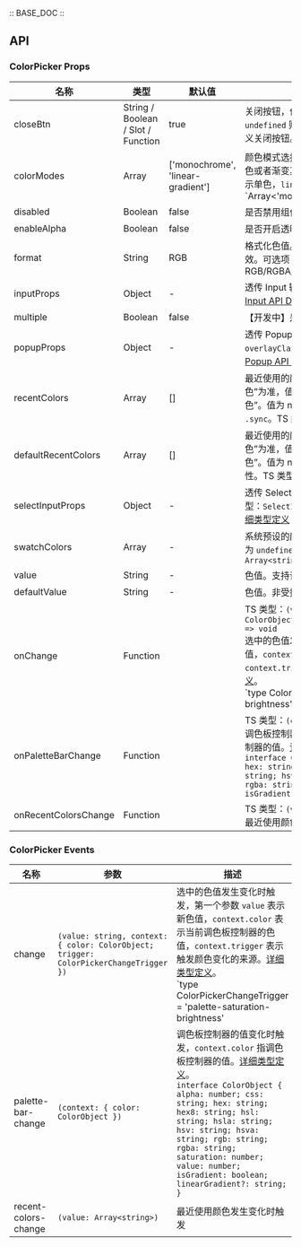 :: BASE_DOC ::

## API
### ColorPicker Props

名称 | 类型 | 默认值 | 说明 | 必传
-- | -- | -- | -- | --
closeBtn | String / Boolean / Slot / Function | true | 关闭按钮，值为 `true` 显示默认关闭按钮；值为 `false` 或 `undefined` 则不显示关闭按钮；值类型为函数，则表示自定义关闭按钮。TS 类型：`string | boolean | TNode`。[通用类型定义](https://github.com/Tencent/tdesign-vue/blob/develop/src/common.ts) | N
colorModes | Array | ['monochrome', 'linear-gradient'] | 颜色模式选择。同时支持单色和渐变两种模式，可仅使用单色或者渐变其中一种模式，也可以同时使用。`monochrome` 表示单色，`linear-gradient` 表示渐变色。TS 类型：`Array<'monochrome' | 'linear-gradient'>` | N
disabled | Boolean | false | 是否禁用组件 | N
enableAlpha | Boolean | false | 是否开启透明通道 | N
format | String | RGB | 格式化色值。`enableAlpha` 为真时，`RGBA/HSLA/HSVA` 等值有效。可选项：RGB/RGBA/HSL/HSLA/HSB/HSV/HSVA/HEX/CMYK/CSS | N
inputProps | Object | - | 透传 Input 输入框组件全部属性。TS 类型：`InputProps`，[Input API Documents](./input?tab=api)。[详细类型定义](https://github.com/Tencent/tdesign-vue/tree/develop/src/color-picker/type.ts) | N
multiple | Boolean | false | 【开发中】是否允许选中多个颜色 | N
popupProps | Object | - | 透传 Popup 组件全部属性，如 `placement` `overlayStyle` `overlayClassName` `trigger`等。TS 类型：`PopupProps`，[Popup API Documents](./popup?tab=api)。[详细类型定义](https://github.com/Tencent/tdesign-vue/tree/develop/src/color-picker/type.ts) | N
recentColors | Array | [] | 最近使用的颜色。值为 [] 表示以组件内部的“最近使用颜色”为准，值长度大于 0 则以该值为准显示“最近使用颜色”。值为 null 则完全不显示“最近使用颜色”。支持语法糖 `.sync`。TS 类型：`boolean | Array<string>` | N
defaultRecentColors | Array | [] | 最近使用的颜色。值为 [] 表示以组件内部的“最近使用颜色”为准，值长度大于 0 则以该值为准显示“最近使用颜色”。值为 null 则完全不显示“最近使用颜色”。非受控属性。TS 类型：`boolean | Array<string>` | N
selectInputProps | Object | - | 透传 SelectInputProps 筛选器输入框组件全部属性。TS 类型：`SelectInputProps`，[SelectInput API Documents](./select-input?tab=api)。[详细类型定义](https://github.com/Tencent/tdesign-vue/tree/develop/src/color-picker/type.ts) | N
swatchColors | Array | - | 系统预设的颜色样例，值为 `null` 或 `[]` 则不显示系统色，值为 `undefined` 会显示组件内置的系统默认色。TS 类型：`Array<string>` | N
value | String | - | 色值。支持语法糖 `v-model` | N
defaultValue | String | - | 色值。非受控属性 | N
onChange | Function |  | TS 类型：`(value: string, context: { color: ColorObject; trigger: ColorPickerChangeTrigger }) => void`<br/>选中的色值发生变化时触发，第一个参数 `value` 表示新色值，`context.color` 表示当前调色板控制器的色值，`context.trigger` 表示触发颜色变化的来源。[详细类型定义](https://github.com/Tencent/tdesign-vue/tree/develop/src/color-picker/type.ts)。<br/>`type ColorPickerChangeTrigger = 'palette-saturation-brightness' | 'palette-saturation' | 'palette-brightness' | 'palette-hue-bar' | 'palette-alpha-bar' | 'input'`<br/> | N
onPaletteBarChange | Function |  | TS 类型：`(context: { color: ColorObject }) => void`<br/>调色板控制器的值变化时触发，`context.color` 指调色板控制器的值。[详细类型定义](https://github.com/Tencent/tdesign-vue/tree/develop/src/color-picker/type.ts)。<br/>`interface ColorObject { alpha: number; css: string; hex: string; hex8: string; hsl: string; hsla: string; hsv: string; hsva: string; rgb: string; rgba: string; saturation: number; value: number; isGradient: boolean; linearGradient?: string; }`<br/> | N
onRecentColorsChange | Function |  | TS 类型：`(value: Array<string>) => void`<br/>最近使用颜色发生变化时触发 | N

### ColorPicker Events

名称 | 参数 | 描述
-- | -- | --
change | `(value: string, context: { color: ColorObject; trigger: ColorPickerChangeTrigger })` | 选中的色值发生变化时触发，第一个参数 `value` 表示新色值，`context.color` 表示当前调色板控制器的色值，`context.trigger` 表示触发颜色变化的来源。[详细类型定义](https://github.com/Tencent/tdesign-vue/tree/develop/src/color-picker/type.ts)。<br/>`type ColorPickerChangeTrigger = 'palette-saturation-brightness' | 'palette-saturation' | 'palette-brightness' | 'palette-hue-bar' | 'palette-alpha-bar' | 'input'`<br/>
palette-bar-change | `(context: { color: ColorObject })` | 调色板控制器的值变化时触发，`context.color` 指调色板控制器的值。[详细类型定义](https://github.com/Tencent/tdesign-vue/tree/develop/src/color-picker/type.ts)。<br/>`interface ColorObject { alpha: number; css: string; hex: string; hex8: string; hsl: string; hsla: string; hsv: string; hsva: string; rgb: string; rgba: string; saturation: number; value: number; isGradient: boolean; linearGradient?: string; }`<br/>
recent-colors-change | `(value: Array<string>)` | 最近使用颜色发生变化时触发
